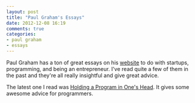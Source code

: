 ```yaml
---
layout: post
title: "Paul Graham's Essays"
date: 2012-12-08 16:19
comments: true
categories: 
- paul graham
- essays
---
```

Paul Graham has a ton of great essays on his [website](http://paulgraham.com/articles.html) to do with startups, programming, and being an entrepreneur. I've read quite a few of them in the past and they're all really insightful and give great advice.

The latest one I read was [Holding a Program in One's Head](http://paulgraham.com/head.html). It gives some awesome advice for programmers.